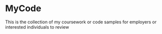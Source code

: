 # MyCode

This is the collection of my coursework or code samples for employers or interested individuals to review
